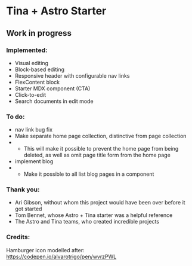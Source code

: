 # Tina + Astro Starter
## Work in progress

### Implemented:
- Visual editing
- Block-based editing
- Responsive header with configurable nav links
- FlexContent block
- Starter MDX component (CTA)
- Click-to-edit
- Search documents in edit mode


### To do:
- nav link bug fix
- Make separate home page collection, distinctive from page collection
- - This will make it possible to prevent the home page from being deleted, as well as omit page title form from the home page
- implement blog
- - Make it possible to all list blog pages in a component

### Thank you:
- Ari Gibson, without whom this project would have been over before it got started
- Tom Bennet, whose Astro + Tina starter was a helpful reference
- The Astro and Tina teams, who created incredible projects

### Credits:
Hamburger icon modelled after: https://codepen.io/alvarotrigo/pen/wvrzPWL
